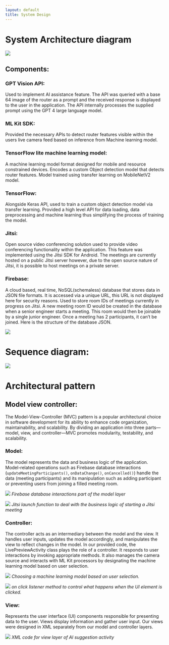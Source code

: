```yaml
---
layout: default
title: System Design
---
```


# System Architecture diagram

![](./assets/images/system_design/sys%20diagram.jpeg)

## Components:

### GPT Vision API:
Used to implement AI assistance feature. The API was queried with a base 64 image of the router as a prompt and the received response is displayed to the user in the application. The API internally processes the supplied prompt using the GPT 4 large language model.

### ML Kit SDK:
Provided the necessary APIs to detect router features visible within the users live camera feed based on inference from Machine learning model.

### TensorFlow lite machine learning model:
A machine learning model format designed for mobile and resource constrained devices. Encodes a custom Object detection model that detects router features. Model trained using transfer learning on MobileNetV2 model.

### TensorFlow:
Alongside Keras API, used to train a custom object detection model via transfer learning. Provided a high level API for data loading, data preprocessing and machine learning thus simplifying the process of training the model.

### Jitsi:
Open source video conferencing solution used to provide video conferencing functionality within the application. This feature was implemented using the Jitsi SDK for Android. The meetings are currently hosted on a public Jitsi server however, due to the open source nature of Jitsi, it is possible to host meetings on a private server.

### Firebase:
A cloud based, real time, NoSQL(schemaless) database that stores data in JSON file formats. It is accessed via a unique URL, this URL is not displayed here for security reasons. Used to store room IDs of meetings currently in progress on Jitsi. A new meeting room ID would be created in the database when a senior engineer starts a meeting. This room would then be joinable by a single junior engineer. Once a meeting has 2 participants, it can’t be joined. Here is the structure of the database JSON.

![](./assets/images/system_design/Database_Structure.png)

# Sequence diagram:

![](./assets/images/system_design/Seq%20diagram.png)

# Architectural pattern

## Model view controller:
The Model-View-Controller (MVC) pattern is a popular architectural choice in software development for its ability to enhance code organization, maintainability, and scalability. By dividing an application into three parts—model, view, and controller—MVC promotes modularity, testability, and scalability.

### Model:
The model represents the data and business logic of the application. Model-related operations such as Firebase database interactions (`updateMeetingParticipants()`, `onDataChange()`, `onCancelled()`) handle the data (meeting participants) and its manipulation such as adding participant or preventing users from joining a filled meeting room.

![](./assets/images/system_design/Model.png)
_Firebase database interactions part of the model layer_

![](./assets/images/system_design/Model_jitsi.png)
_Jitsi launch function to deal with the business logic of starting a Jitsi meeting_

### Controller:
The controller acts as an intermediary between the model and the view. It handles user inputs, updates the model accordingly, and manipulates the view to reflect changes in the model. In our provided code, the LivePreviewActivity class plays the role of a controller. It responds to user interactions by invoking appropriate methods. It also manages the camera source and interacts with ML Kit processors by designating the machine learning model based on user selection.

![](./assets/images/system_design/Controller.png)
_Choosing a machine learning model based on user selection._

![](./assets/images/system_design/Controller_2.png)
_on click listener method to control what happens when the UI element is clicked._

### View:
Represents the user interface (UI) components responsible for presenting data to the user. Views display information and gather user input. Our views were designed in XML separately from our model and controller layers.

![](./assets/images/system_design/View.png)
_XML code for view layer of AI suggestion activity_
